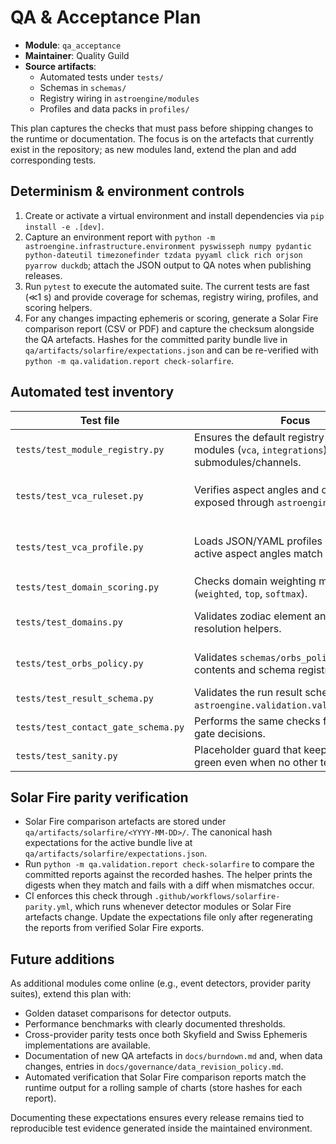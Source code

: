# QA & Acceptance Plan

- **Module**: `qa_acceptance`
- **Maintainer**: Quality Guild
- **Source artifacts**:
  - Automated tests under `tests/`
  - Schemas in `schemas/`
  - Registry wiring in `astroengine/modules`
  - Profiles and data packs in `profiles/`

This plan captures the checks that must pass before shipping changes to the runtime or documentation. The focus is on the artefacts that currently exist in the repository; as new modules land, extend the plan and add corresponding tests.

## Determinism & environment controls

1. Create or activate a virtual environment and install dependencies via `pip install -e .[dev]`.
2. Capture an environment report with `python -m astroengine.infrastructure.environment pyswisseph numpy pydantic python-dateutil timezonefinder tzdata pyyaml click rich orjson pyarrow duckdb`; attach the JSON output to QA notes when publishing releases.
3. Run `pytest` to execute the automated suite. The current tests are fast (≪1 s) and provide coverage for schemas, registry wiring, profiles, and scoring helpers.
4. For any changes impacting ephemeris or scoring, generate a Solar Fire comparison report (CSV or PDF) and capture the checksum alongside the QA artefacts. Hashes for the committed parity bundle live in `qa/artifacts/solarfire/expectations.json` and can be re-verified with `python -m qa.validation.report check-solarfire`.

## Automated test inventory

| Test file | Focus | Notes |
| --- | --- | --- |
| `tests/test_module_registry.py` | Ensures the default registry registers key modules (`vca`, `integrations`) and their submodules/channels. | Protects the module → submodule → channel hierarchy. |
| `tests/test_vca_ruleset.py` | Verifies aspect angles and orb lookups exposed through `astroengine.rulesets`. | Guards the values documented in `docs/module/core-transit-math.md`. |
| `tests/test_vca_profile.py` | Loads JSON/YAML profiles and confirms active aspect angles match expectations. | Exercises `profiles/base_profile.yaml` and `profiles/vca_outline.json`. |
| `tests/test_domain_scoring.py` | Checks domain weighting methods (`weighted`, `top`, `softmax`). | Ensures severity scaling remains deterministic. |
| `tests/test_domains.py` | Validates zodiac element and domain resolution helpers. | Keeps `astroengine.domains` aligned with documentation. |
| `tests/test_orbs_policy.py` | Validates `schemas/orbs_policy.json` contents and schema registration filters. | Guarantees orb policy data stays in sync with documentation. |
| `tests/test_result_schema.py` | Validates the run result schema using `astroengine.validation.validate_payload`. | Confirms required fields and nested structures. |
| `tests/test_contact_gate_schema.py` | Performs the same checks for contact gate decisions. | Prevents incompatible gate payloads from shipping. |
| `tests/test_sanity.py` | Placeholder guard that keeps the suite green even when no other tests run. | Should remain trivial and quick. |

## Solar Fire parity verification

- Solar Fire comparison artefacts are stored under `qa/artifacts/solarfire/<YYYY-MM-DD>/`. The canonical hash expectations for the active bundle live at `qa/artifacts/solarfire/expectations.json`.
- Run `python -m qa.validation.report check-solarfire` to compare the committed reports against the recorded hashes. The helper prints the digests when they match and fails with a diff when mismatches occur.
- CI enforces this check through `.github/workflows/solarfire-parity.yml`, which runs whenever detector modules or Solar Fire artefacts change. Update the expectations file only after regenerating the reports from verified Solar Fire exports.

## Future additions

As additional modules come online (e.g., event detectors, provider parity suites), extend this plan with:

- Golden dataset comparisons for detector outputs.
- Performance benchmarks with clearly documented thresholds.
- Cross-provider parity tests once both Skyfield and Swiss Ephemeris implementations are available.
- Documentation of new QA artefacts in `docs/burndown.md` and, when data changes, entries in `docs/governance/data_revision_policy.md`.
- Automated verification that Solar Fire comparison reports match the runtime output for a rolling sample of charts (store hashes for each report).

Documenting these expectations ensures every release remains tied to reproducible test evidence generated inside the maintained environment.
